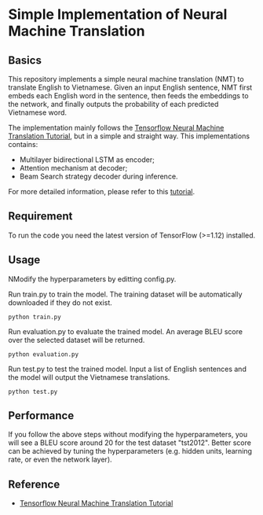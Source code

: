 # Simple Implementation of Neural Machine Translation
## Basics
This repository implements a simple neural machine translation (NMT) to translate English to Vietnamese. Given an input English sentence, NMT first embeds each English word in the sentence, then feeds the embeddings to the network, and finally outputs the probability of each predicted Vietnamese word. 

The implementation mainly follows the [Tensorflow Neural Machine Translation Tutorial](https://github.com/tensorflow/nmt), but in a simple and straight way. This implementations contains:
- Multilayer bidirectional LSTM as encoder;
- Attention mechanism at decoder;
- Beam Search strategy decoder during inference.

For more detailed information, please refer to this [tutorial](https://github.com/tensorflow/nmt).

## Requirement
To run the code you need the latest version of TensorFlow (>=1.12) installed.

## Usage
NModify the hyperparameters by editting config.py.

Run train.py to train the model. The training dataset will be automatically downloaded if they do not exist.
```
python train.py
```

Run evaluation.py to evaluate the trained model. An average BLEU score over the selected dataset will be returned.
```
python evaluation.py
```

Run test.py to test the trained model. Input a list of English sentences and the model will output the Vietnamese translations.
```
python test.py
```

## Performance
If you follow the above steps without modifying the hyperparameters, you will see a BLEU score around 20 for the test dataset "tst2012". Better score can be achieved by tuning the hyperparameters (e.g. hidden units, learning rate, or even the network layer).

## Reference
- [Tensorflow Neural Machine Translation Tutorial](https://github.com/tensorflow/nmt)


